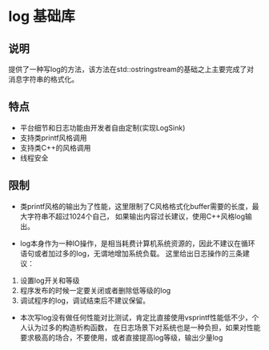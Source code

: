 # log 基础库
## 说明
提供了一种写log的方法，该方法在std::ostringstream的基础之上主要完成了对消息字符串的格式化。

## 特点
- 平台细节和日志功能由开发者自由定制(实现LogSink)
- 支持类printf风格调用
- 支持类C++的风格调用
- 线程安全

## 限制
- 类printf风格的输出为了性能，这里限制了C风格格式化buffer需要的长度，最大字符串不超过1024个自己，
如果输出内容过长建议，使用C++风格log输出。

- log本身作为一种IO操作，是相当耗费计算机系统资源的，因此不建议在循环语句或者加过多的log，无谓地增加系统负载。
这里给出日志操作的三条建议：
1. 设置log开关和等级
2. 程序发布的时候一定要关闭或者删除低等级的log
3. 调试程序的log，调试结束后不建议保留。

- 本次写log没有做任何性能对比测试，肯定比直接使用vsprintf性能低不少，个人认为过多的构造析构函数，
在日志场景下对系统也是一种负担，如果对性能要求极高的场合，不要使用，或者直接提高log等级，输出少量log


